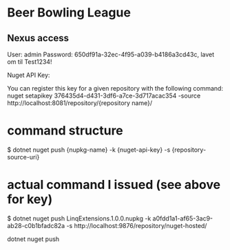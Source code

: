 ﻿# Beer Bowling League


## Nexus access
User: admin
Password: 650df91a-32ec-4f95-a039-b4186a3cd43c, lavet om til Test1234!

Nuget API Key:

You can register this key for a given repository with the following command:
nuget setapikey 376435d4-d431-3df6-a7ce-3d717acac354 -source http://localhost:8081/repository/{repository name}/


# command structure
$ dotnet nuget push {nupkg-name} -k {nuget-api-key} -s {repository-source-uri}
# actual command I issued (see above for key)
$ dotnet nuget push LinqExtensions.1.0.0.nupkg -k a0fdd1a1-af65-3ac9-ab28-c0b1bfadc82a -s http://localhost:9876/repository/nuget-hosted/


dotnet nuget push 